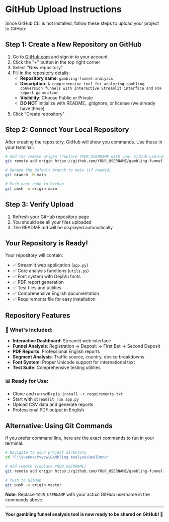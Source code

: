 # GitHub Upload Instructions

Since GitHub CLI is not installed, follow these steps to upload your project to GitHub:

## Step 1: Create a New Repository on GitHub

1. Go to [GitHub.com](https://github.com) and sign in to your account
2. Click the "+" button in the top right corner
3. Select "New repository"
4. Fill in the repository details:
   - **Repository name**: `gambling-funnel-analysis`
   - **Description**: `A comprehensive tool for analyzing gambling conversion funnels with interactive Streamlit interface and PDF report generation`
   - **Visibility**: Choose Public or Private
   - **DO NOT** initialize with README, .gitignore, or license (we already have these)
5. Click "Create repository"

## Step 2: Connect Your Local Repository

After creating the repository, GitHub will show you commands. Use these in your terminal:

```bash
# Add the remote origin (replace YOUR_USERNAME with your GitHub username)
git remote add origin https://github.com/YOUR_USERNAME/gambling-funnel-analysis.git

# Rename the default branch to main (if needed)
git branch -M main

# Push your code to GitHub
git push -u origin main
```

## Step 3: Verify Upload

1. Refresh your GitHub repository page
2. You should see all your files uploaded
3. The README.md will be displayed automatically

## Your Repository is Ready!

Your repository will contain:
- ✅ Streamlit web application (`app.py`)
- ✅ Core analysis functions (`utils.py`)
- ✅ Font system with DejaVu fonts
- ✅ PDF report generation
- ✅ Test files and utilities
- ✅ Comprehensive English documentation
- ✅ Requirements file for easy installation

## Repository Features

### 🎯 What's Included:
- **Interactive Dashboard**: Streamlit web interface
- **Funnel Analysis**: Registration → Deposit → First Bet → Second Deposit
- **PDF Reports**: Professional English reports
- **Segment Analysis**: Traffic source, country, device breakdowns
- **Font System**: Proper Unicode support for international text
- **Test Suite**: Comprehensive testing utilities

### 📊 Ready for Use:
- Clone and run with `pip install -r requirements.txt`
- Start with `streamlit run app.py`
- Upload CSV data and generate reports
- Professional PDF output in English

## Alternative: Using Git Commands

If you prefer command line, here are the exact commands to run in your terminal:

```bash
# Navigate to your project directory
cd "F:\Учебка\Учусь\Gambling Analyze\RealData"

# Add remote (replace YOUR_USERNAME)
git remote add origin https://github.com/YOUR_USERNAME/gambling-funnel-analysis.git

# Push to GitHub
git push -u origin master
```

**Note**: Replace `YOUR_USERNAME` with your actual GitHub username in the commands above.

---

**Your gambling funnel analysis tool is now ready to be shared on GitHub! 🚀**